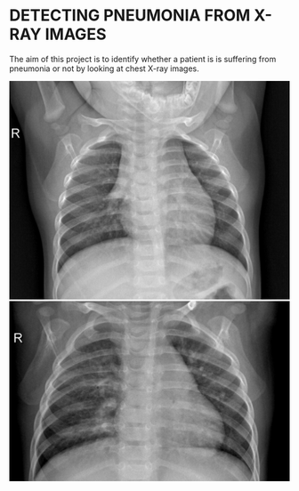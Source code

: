 # DETECTING PNEUMONIA FROM X-RAY IMAGES

The aim of this project is to identify whether a patient is is suffering from pneumonia or not by looking at chest X-ray images.

![NORMAL](NORMAL_sample.jpeg)
![PNEUMONIA](PNEUMONIA_sample.jpeg)